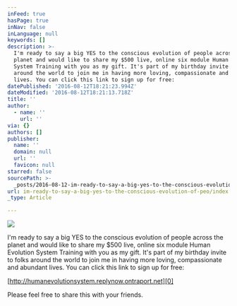 ```yaml
---
inFeed: true
hasPage: true
inNav: false
inLanguage: null
keywords: []
description: >-
  I'm ready to say a big YES to the conscious evolution of people across the
  planet and would like to share my $500 live, online six module Human Evolution
  System Training with you as my gift. It's part of my birthday invite to folks
  around the world to join me in having more loving, compassionate and abundant
  lives. You can click this link to sign up for free: 
datePublished: '2016-08-12T18:21:23.994Z'
dateModified: '2016-08-12T18:21:13.718Z'
title: ''
author:
  - name: ''
    url: ''
via: {}
authors: []
publisher:
  name: ''
  domain: null
  url: ''
  favicon: null
starred: false
sourcePath: >-
  _posts/2016-08-12-im-ready-to-say-a-big-yes-to-the-conscious-evolution-of-peo.md
url: im-ready-to-say-a-big-yes-to-the-conscious-evolution-of-peo/index.html
_type: Article

---
```

![](https://the-grid-user-content.s3-us-west-2.amazonaws.com/8f7947ef-30a4-4253-9eb0-e2b56c5c95fe.png)

I'm ready to say a big YES to the conscious evolution of people across the planet and would like to share my $500 live, online six module Human Evolution System Training with you as my gift. It's part of my birthday invite to folks around the world to join me in having more loving, compassionate and abundant lives. You can click this link to sign up for free: 

[http://humanevolutionsystem.replynow.ontraport.net][0]

Please feel free to share this with your friends.

[0]: null